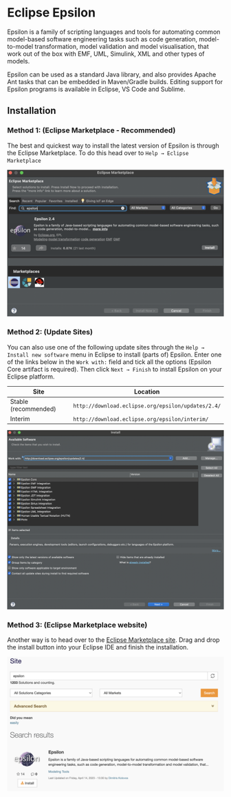 # Eclipse Epsilon

Epsilon is a family of scripting languages and tools for automating common model-based software engineering tasks such as code generation, model-to-model transformation, model validation and model visualisation, that work out of the box with EMF, UML, Simulink, XML and other types of models.

Epsilon can be used as a standard Java library, and also provides Apache Ant tasks that can be embedded in Maven/Gradle builds. Editing support for Epsilon programs is available in Eclipse, VS Code and Sublime.

## Installation

### Method 1: (Eclipse Marketplace - Recommended)
The best and quickest way to install the latest version of Epsilon is through the Eclipse Marketplace. To do this head over to ```Help → Eclipse Marketplace``` 

![Epsilon in Eclipse Marketplace](assets/images/eclipse-marketplace-epsilon.png)

### Method 2: (Update Sites)
You can also use one of the following update sites through the ```Help → Install new software``` menu in Eclipse to install (parts of) Epsilon. Enter one of the links below in the ``Work with:`` field and tick all the options (Epsilon Core artifact is required). Then click ```Next → Finish``` to install Epsilon on your Eclipse platform.

| Site | Location |
| - | - |
| Stable (recommended) | `http://download.eclipse.org/epsilon/updates/2.4/`|
| Interim | `http://download.eclipse.org/epsilon/interim/`|

![Epsilon via the stable update site](assets/images/update-site-epsilon.png)

### Method 3: (Eclipse Marketplace website)
Another way is to head over to the [Eclipse Marketplace site](https://marketplace.eclipse.org/search/site/epsilon). Drag and drop the install button into your Eclipse IDE and finish the installation.

![Epsilon via Eclipse Marketplace website](assets/images/eclipse-marketplace-website.png)
